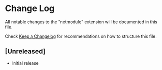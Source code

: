 # Change Log

All notable changes to the "netmodule" extension will be documented in this file.

Check [Keep a Changelog](http://keepachangelog.com/) for recommendations on how to structure this file.

## [Unreleased]

- Initial release